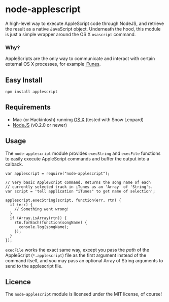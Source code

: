 node-applescript
================

A high-level way to execute AppleScript code through NodeJS, and retrieve
the result as a native JavaScript object. Underneath the hood, this
module is just a simple wrapper around the OS X `osascript` command.

### Why?
AppleScripts are the only way to communicate and interact with certain
external OS X processes, for example [iTunes](http://www.itunes.com).

Easy Install
------------

    npm install applescript

Requirements
------------

 * Mac (or Hackintosh) running [OS X](http://www.apple.com/macosx) (tested with Snow Leopard)
 * [NodeJS](http://nodejs.org) (v0.2.0 or newer)

Usage
-----

The `node-applescript` module provides `execString` and `execFile` functions
to easily execute AppleScript commands and buffer the output into a calback.

    var applescript = require("node-applescript");
    
    // Very basic AppleScript command. Returns the song name of each
    // currently selected track in iTunes as an 'Array' of 'String's.
    var script = 'tell application "iTunes" to get name of selection';
    
    applescript.execString(script, function(err, rtn) {
      if (err) {
        // Something went wrong!
      }
      if (Array.isArray(rtn)) {
        rtn.forEach(function(songName) {
          console.log(songName);
        });
      }
    });

`execFile` works the exact same way, except you pass the _path_ of the AppleScript
(`*.applescript`) file as the first argument instead of the command itself, and you
may pass an optional Array of String arguments to send to the applescript file.

Licence
-------

The `node-applescript` module is licensed under the MIT license, of course!
